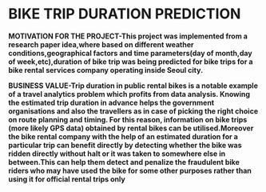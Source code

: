 # BIKE TRIP DURATION PREDICTION

**MOTIVATION FOR THE PROJECT-This project was implemented from a research paper idea,where based on different weather conditions,geographical factors and time parameters(day of month,day of week,etc),duration of bike trip was being predicted for bike trips for a bike rental services company operating inside Seoul city.**

**BUSINESS VALUE-Trip duration in public rental bikes is a notable example of a travel analytics problem which profits from data analysis. Knowing the estimated trip duration in advance helps the government organisations and also the travellers as in case of picking the right choice on route planning and timing. For this reason, information on bike trips (more likely GPS data) obtained by rental bikes can be utilised.Moreover the bike rental company with the help of an estimated duration for a particular trip can benefit directly by detecting whether the bike was ridden directly without halt or it was taken to somewhere else in between.This can help them detect and penalize the fraudulent bike riders who may have used the bike for some other purposes rather than using it for official rental trips only**






